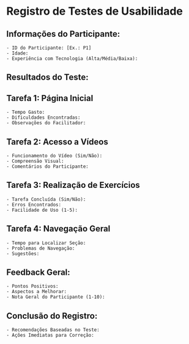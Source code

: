 

# Registro de Testes de Usabilidade

## Informações do Participante:

	- ID do Participante: [Ex.: P1]
	- Idade:
	- Experiência com Tecnologia (Alta/Média/Baixa):



## Resultados do Teste:

## Tarefa 1: Página Inicial

	- Tempo Gasto:
	- Dificuldades Encontradas:
	- Observações do Facilitador:



## Tarefa 2: Acesso a Vídeos

	- Funcionamento do Vídeo (Sim/Não):
	- Compreensão Visual:
	- Comentários do Participante:


## Tarefa 3: Realização de Exercícios

	- Tarefa Concluída (Sim/Não):
	- Erros Encontrados:
	- Facilidade de Uso (1-5):



## Tarefa 4: Navegação Geral

	- Tempo para Localizar Seção:
	- Problemas de Navegação:
	- Sugestões:



## Feedback Geral:
	
	- Pontos Positivos:
	- Aspectos a Melhorar:
	- Nota Geral do Participante (1-10):



## Conclusão do Registro:
	
	- Recomendações Baseadas no Teste:
	- Ações Imediatas para Correção:


